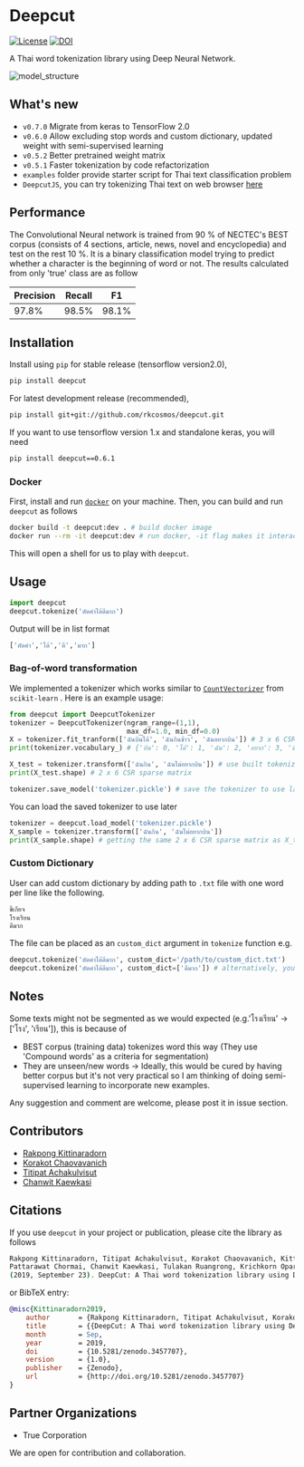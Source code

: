 # Deepcut

[![License](https://img.shields.io/badge/license-MIT-blue.svg?style=flat)](https://github.com/rkcosmos/deepcut/blob/master/LICENSE) [![DOI](https://zenodo.org/badge/95091660.svg)](https://zenodo.org/badge/latestdoi/95091660)

A Thai word tokenization library using Deep Neural Network.

![model_structure](https://user-images.githubusercontent.com/1214890/58486992-14c1d880-8191-11e9-9122-8385750e06bd.png)

## What's new

* `v0.7.0` Migrate from keras to TensorFlow 2.0
* `v0.6.0` Allow excluding stop words and custom dictionary, updated weight with semi-supervised learning
* `v0.5.2` Better pretrained weight matrix
* `v0.5.1` Faster tokenization by code refactorization
* `examples` folder provide starter script for Thai text classification problem
* `DeepcutJS`, you can try tokenizing Thai text on web browser [here](https://rkcosmos.github.io/deepcut/)

## Performance

The Convolutional Neural network is trained from 90 % of NECTEC's BEST corpus (consists of 4 sections, article, news, novel and encyclopedia) and test on the rest 10 %. It is a binary classification model trying to predict whether a character is the beginning of word or not. The results calculated from only 'true' class are as follow

| Precision | Recall |   F1   |
| --------- | ------ | ------ |
| 97.8%     | 98.5%  | 98.1%  |

## Installation

Install using `pip` for stable release (tensorflow version2.0),

``` bash
pip install deepcut
```

For latest development release (recommended),

``` bash
pip install git+git://github.com/rkcosmos/deepcut.git
```

If you want to use tensorflow version 1.x and standalone keras, you will need

``` bash
pip install deepcut==0.6.1
```

### Docker

First, install and run [`docker`](https://www.docker.com/get-started) on your machine. Then, you can build and run `deepcut` as follows

``` bash
docker build -t deepcut:dev . # build docker image
docker run --rm -it deepcut:dev # run docker, -it flag makes it interactive, --rm for clean up the container and remove file system
```

This will open a shell for us to play with `deepcut`.

## Usage

``` python
import deepcut
deepcut.tokenize('ตัดคำได้ดีมาก')
```

Output will be in list format

``` bash
['ตัดคำ','ได้','ดี','มาก']
```

### Bag-of-word transformation

We implemented a tokenizer which works similar to [`CountVectorizer`](http://scikit-learn.org/stable/modules/generated/sklearn.feature_extraction.text.CountVectorizer.html) from `scikit-learn` . Here is an example usage:

``` python
from deepcut import DeepcutTokenizer
tokenizer = DeepcutTokenizer(ngram_range=(1,1),
                             max_df=1.0, min_df=0.0)
X = tokenizer.fit_tranform(['ฉันบินได้', 'ฉันกินข้าว', 'ฉันอยากบิน']) # 3 x 6 CSR sparse matrix
print(tokenizer.vocabulary_) # {'บิน': 0, 'ได้': 1, 'ฉัน': 2, 'อยาก': 3, 'ข้าว': 4, 'กิน': 5}, column index of sparse matrix

X_test = tokenizer.transform(['ฉันกิน', 'ฉันไม่อยากบิน']) # use built tokenizer vobalurary to transform new text
print(X_test.shape) # 2 x 6 CSR sparse matrix

tokenizer.save_model('tokenizer.pickle') # save the tokenizer to use later
```

You can load the saved tokenizer to use later

``` python
tokenizer = deepcut.load_model('tokenizer.pickle')
X_sample = tokenizer.transform(['ฉันกิน', 'ฉันไม่อยากบิน'])
print(X_sample.shape) # getting the same 2 x 6 CSR sparse matrix as X_test
```

### Custom Dictionary

User can add custom dictionary by adding path to `.txt` file with one word per line like the following.

``` bash
ขี้เกียจ
โรงเรียน
ดีมาก
```

The file can be placed as an `custom_dict` argument in `tokenize` function e.g.

``` python
deepcut.tokenize('ตัดคำได้ดีมาก', custom_dict='/path/to/custom_dict.txt')
deepcut.tokenize('ตัดคำได้ดีมาก', custom_dict=['ดีมาก']) # alternatively, you can provide a list of custom dictionary
```

## Notes

Some texts might not be segmented as we would expected (e.g.'โรงเรียน' -> ['โรง', 'เรียน']), this is because of

* BEST corpus (training data) tokenizes word this way (They use 'Compound words' as a criteria for segmentation)
* They are unseen/new words -> Ideally, this would be cured by having better corpus but it's not very practical so I am thinking of doing semi-supervised learning to incorporate new examples.

Any suggestion and comment are welcome, please post it in issue section.

## Contributors

* [Rakpong Kittinaradorn](https://github.com/rkcosmos)
* [Korakot Chaovavanich](https://github.com/korakot)
* [Titipat Achakulvisut](https://github.com/titipata)
* [Chanwit Kaewkasi](https://github.com/chanwit)

## Citations

If you use `deepcut` in your project or publication, please cite the library as follows

``` bash
Rakpong Kittinaradorn, Titipat Achakulvisut, Korakot Chaovavanich, Kittinan Srithaworn,
Pattarawat Chormai, Chanwit Kaewkasi, Tulakan Ruangrong, Krichkorn Oparad.
(2019, September 23). DeepCut: A Thai word tokenization library using Deep Neural Network. Zenodo. http://doi.org/10.5281/zenodo.3457707
```

or BibTeX entry:

``` bib
@misc{Kittinaradorn2019,
    author       = {Rakpong Kittinaradorn, Titipat Achakulvisut, Korakot Chaovavanich, Kittinan Srithaworn, Pattarawat Chormai, Chanwit Kaewkasi, Tulakan Ruangrong, Krichkorn Oparad},
    title        = {{DeepCut: A Thai word tokenization library using Deep Neural Network}},
    month        = Sep,
    year         = 2019,
    doi          = {10.5281/zenodo.3457707},
    version      = {1.0},
    publisher    = {Zenodo},
    url          = {http://doi.org/10.5281/zenodo.3457707}
}
```

## Partner Organizations

* True Corporation

We are open for contribution and collaboration.
